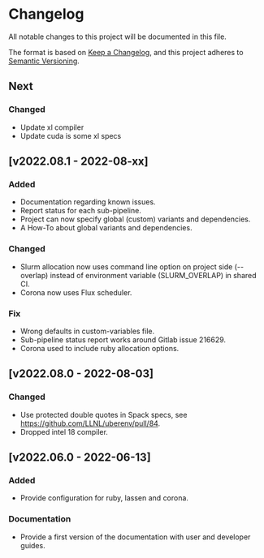 # Changelog

All notable changes to this project will be documented in this file.

The format is based on [Keep a
Changelog](https://keepachangelog.com/en/1.0.0/), and this project adheres to
[Semantic Versioning](https://semver.org/spec/v2.0.0.html).

## Next

### Changed

- Update xl compiler
- Update cuda is some xl specs

## [v2022.08.1 - 2022-08-xx]

### Added

- Documentation regarding known issues.
- Report status for each sub-pipeline.
- Project can now specify global (custom) variants and dependencies.
- A How-To about global variants and dependencies.

### Changed

- Slurm allocation now uses command line option on project side (--overlap)
  instead of environment variable (SLURM_OVERLAP) in shared CI.
- Corona now uses Flux scheduler.

### Fix

- Wrong defaults in custom-variables file.
- Sub-pipeline status report works around Gitlab issue 216629.
- Corona used to include ruby allocation options.

## [v2022.08.0 - 2022-08-03]

### Changed

- Use protected double quotes in Spack specs, see https://github.com/LLNL/uberenv/pull/84.
- Dropped intel 18 compiler.

## [v2022.06.0 - 2022-06-13]

### Added

- Provide configuration for ruby, lassen and corona.

### Documentation

- Provide a first version of the documentation with user and developer guides.
